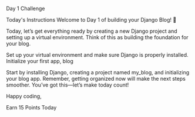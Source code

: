Day
1
Challenge

Today's Instructions
Welcome to Day 1 of building your Django Blog! 🎉

Today, let’s get everything ready by creating a new Django project and setting up a virtual environment. Think of this as building the foundation for your blog.



Set up your virtual environment and make sure Django is properly installed. Initialize your first app, blog



Start by installing Django, creating a project named my_blog, and initializing your blog app. Remember, getting organized now will make the next steps smoother. You’ve got this—let’s make today count!



Happy coding,


Earn 15 Points Today
